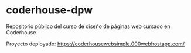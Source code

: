 # coderhouse-dpw
Repositorio público del curso de diseño de páginas web cursado en Coderhouse


Proyecto deployado:
https://coderhousewebsimple.000webhostapp.com/
